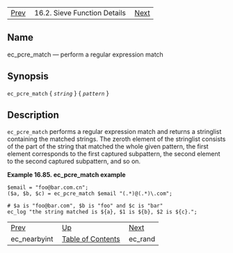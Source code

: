|     |     |     |
| --- | --- | --- |
| [Prev](sieve.ref.ec_nearbyint)  | 16.2. Sieve Function Details |  [Next](sieve.ref.ec_rand) |

<a name="sieve.ref.ec_pcre_match"></a>
## Name

ec_pcre_match — perform a regular expression match

## Synopsis

`ec_pcre_match` { *`string`* } { *`pattern`* }

<a name="idp30363808"></a>
## Description

`ec_pcre_match` performs a regular expression match and returns a stringlist containing the matched strings. The zeroth element of the stringlist consists of the part of the string that matched the whole given pattern, the first element corresponds to the first captured subpattern, the second element to the second captured subpattern, and so on.

<a name="example.ec_pcre_match"></a>

**Example 16.85. ec_pcre_match example**

```
$email = "foo@bar.com.cn";
($a, $b, $c) = ec_pcre_match $email "(.*)@(.*)\.com";

# $a is "foo@bar.com", $b is "foo" and $c is "bar"
ec_log "the string matched is ${a}, $1 is ${b}, $2 is ${c}.";
```


|     |     |     |
| --- | --- | --- |
| [Prev](sieve.ref.ec_nearbyint)  | [Up](sieve.ref.files) |  [Next](sieve.ref.ec_rand) |
| ec_nearbyint  | [Table of Contents](index) |  ec_rand |
